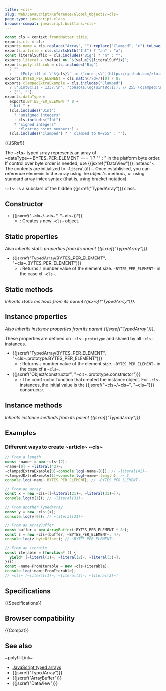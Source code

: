 ```yaml
---
title: ~cls~
slug: Web/JavaScript/Reference/Global_Objects/~cls~
page-type: javascript-class
browser-compat: javascript.builtins.~cls~
---
```


```js setup
const cls = context.frontMatter.title;
exports.cls = cls;
exports.name = cls.replace("Array", "").replace("Clamped", "c").toLowerCase();
exports.article = cls.startsWith("Int") ? "an" : "a";
const literalSuffix = cls.includes("Big") ? "n" : "";
exports.literal = (value) => `${value}${literalSuffix}`;
exports.polyfillLink = cls.includes("Big")
  ? ""
  : `- [Polyfill of \`${cls}\` in \`core-js\`](https://github.com/zloirock/core-js#ecmascript-typed-arrays)`;
exports.BYTES_PER_ELEMENT = cls.match(/\d+/)[0] / 8;
exports.clampedExtraExample = cls.includes("Clamped")
  ? ["uint8c[1] = 1337;\n", "console.log(uint8c[1]); // 255 (clamped)\n"]
  : ["", ""];
exports.dataType =
  exports.BYTES_PER_ELEMENT * 8 +
  "-bit " +
  (cls.includes("Uint")
    ? "unsigned integers"
    : cls.includes("Int")
    ? "signed integers"
    : "floating point numbers") +
  (cls.includes("Clamped") ? " clamped to 0–255" : "");
```

{{JSRef}}

The **`~cls~`** typed array represents an array of ~dataType~~BYTES_PER_ELEMENT === 1 ? "" : " in the platform byte order. If control over byte order is needed, use {{jsxref(\"DataView\")}} instead"~. The contents are initialized to `~literal(0)~`. Once established, you can reference elements in the array using the object's methods, or using standard array index syntax (that is, using bracket notation).

`~cls~` is a subclass of the hidden {{jsxref("TypedArray")}} class.

## Constructor

- {{jsxref("~cls~/~cls~", "~cls~()")}}
  - : Creates a new `~cls~` object.

## Static properties

_Also inherits static properties from its parent {{jsxref("TypedArray")}}_.

- {{jsxref("TypedArray/BYTES_PER_ELEMENT", "~cls~.BYTES_PER_ELEMENT")}}
  - : Returns a number value of the element size. `~BYTES_PER_ELEMENT~` in the case of `~cls~`.

## Static methods

_Inherits static methods from its parent {{jsxref("TypedArray")}}_.

## Instance properties

_Also inherits instance properties from its parent {{jsxref("TypedArray")}}_.

These properties are defined on `~cls~.prototype` and shared by all `~cls~` instances.

- {{jsxref("TypedArray/BYTES_PER_ELEMENT", "~cls~.prototype.BYTES_PER_ELEMENT")}}
  - : Returns a number value of the element size. `~BYTES_PER_ELEMENT~` in the case of a `~cls~`.
- {{jsxref("Object/constructor", "~cls~.prototype.constructor")}}
  - : The constructor function that created the instance object. For `~cls~` instances, the initial value is the {{jsxref("~cls~/~cls~", "~cls~")}} constructor.

## Instance methods

_Inherits instance methods from its parent {{jsxref("TypedArray")}}_.

## Examples

### Different ways to create ~article~ ~cls~

```js
// From a length
const ~name~ = new ~cls~(2);
~name~[0] = ~literal(42)~;
~clampedExtraExample[0]~console.log(~name~[0]); // ~literal(42)~
~clampedExtraExample[1]~console.log(~name~.length); // 2
console.log(~name~.BYTES_PER_ELEMENT); // ~BYTES_PER_ELEMENT~

// From an array
const x = new ~cls~([~literal(21)~, ~literal(31)~]);
console.log(x[1]); // ~literal(31)~

// From another TypedArray
const y = new ~cls~(x);
console.log(y[0]); // ~literal(21)~

// From an ArrayBuffer
const buffer = new ArrayBuffer(~BYTES_PER_ELEMENT * 8~);
const z = new ~cls~(buffer, ~BYTES_PER_ELEMENT~, 4);
console.log(z.byteOffset); // ~BYTES_PER_ELEMENT~

// From an iterable
const iterable = (function* () {
  yield* [~literal(1)~, ~literal(2)~, ~literal(3)~];
})();
const ~name~FromIterable = new ~cls~(iterable);
console.log(~name~FromIterable);
// ~cls~ [~literal(1)~, ~literal(2)~, ~literal(3)~]
```

## Specifications

{{Specifications}}

## Browser compatibility

{{Compat}}

## See also

~polyfillLink~
- [JavaScript typed arrays](/en-US/docs/Web/JavaScript/Guide/Typed_arrays)
- {{jsxref("TypedArray")}}
- {{jsxref("ArrayBuffer")}}
- {{jsxref("DataView")}}
